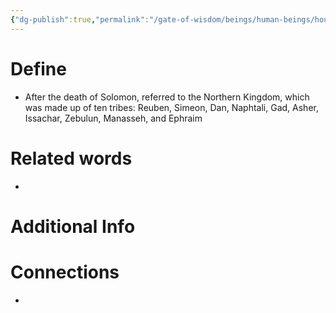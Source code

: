 ```yaml
---
{"dg-publish":true,"permalink":"/gate-of-wisdom/beings/human-beings/house-of-judah/","tags":["#GateWisdom","HumanBeing"]}
---
```


# Define
- After the death of Solomon, referred to the Northern Kingdom, which was made up of ten tribes: Reuben, Simeon, Dan, Naphtali, Gad, Asher, Issachar, Zebulun, Manasseh, and Ephraim 

# Related words
- 

# Additional Info


# Connections
- 

